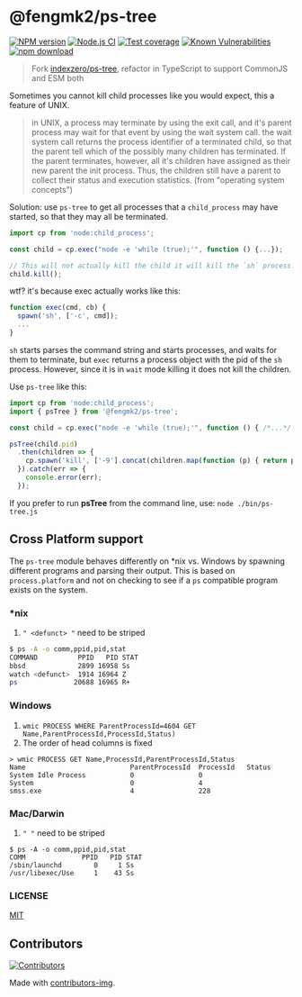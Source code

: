 # @fengmk2/ps-tree

[![NPM version][npm-image]][npm-url]
[![Node.js CI](https://github.com/fengmk2/ps-tree/actions/workflows/nodejs.yml/badge.svg)](https://github.com/fengmk2/ps-tree/actions/workflows/nodejs.yml)
[![Test coverage][codecov-image]][codecov-url]
[![Known Vulnerabilities][snyk-image]][snyk-url]
[![npm download][download-image]][download-url]

[npm-image]: https://img.shields.io/npm/v/@fengmk2/ps-tree.svg?style=flat-square
[npm-url]: https://npmjs.org/package/@fengmk2/ps-tree
[codecov-image]: https://codecov.io/github/fengmk2/ps-tree/coverage.svg?branch=master
[codecov-url]: https://codecov.io/github/fengmk2/ps-tree?branch=master
[snyk-image]: https://snyk.io/test/npm/@fengmk2/ps-tree/badge.svg?style=flat-square
[snyk-url]: https://snyk.io/test/npm/@fengmk2/ps-tree
[download-image]: https://img.shields.io/npm/dm/@fengmk2/ps-tree.svg?style=flat-square
[download-url]: https://npmjs.org/package/@fengmk2/ps-tree

> Fork [indexzero/ps-tree](https://github.com/indexzero/ps-tree), refactor in TypeScript to support CommonJS and ESM both

Sometimes you cannot kill child processes like you would expect, this a feature of UNIX.

>in UNIX, a process may terminate by using the exit call, and it's parent process may wait for that event by using the wait system call. the wait system call returns the process identifier of a terminated child, so that the parent tell which of the possibly many children has terminated. If the parent terminates, however, all it's children have assigned as their new parent the init process. Thus, the children still have a parent to collect their status and execution statistics.
> (from "operating system concepts")

Solution: use `ps-tree` to get all processes that a `child_process` may have started, so that they may all be terminated.

```ts
import cp from 'node:child_process';

const child = cp.exec("node -e 'while (true);'", function () {...});

// This will not actually kill the child it will kill the `sh` process.
child.kill();
```

wtf? it's because exec actually works like this:

```js
function exec(cmd, cb) {
  spawn('sh', ['-c', cmd]);
  ...
}
```

`sh` starts parses the command string and starts processes, and waits for them to terminate, but `exec` returns a process object with the pid of the `sh` process.
However, since it is in `wait` mode killing it does not kill the children.

Use `ps-tree` like this:

```js
import cp from 'node:child_process';
import { psTree } from '@fengmk2/ps-tree';

const child = cp.exec("node -e 'while (true);'", function () { /*...*/ });

psTree(child.pid)
  .then(children => {
    cp.spawn('kill', ['-9'].concat(children.map(function (p) { return p.PID })));
  }).catch(err => {
    console.error(err);
  });
```

If you prefer to run **psTree** from the command line, use: `node ./bin/ps-tree.js`

## Cross Platform support

The `ps-tree` module behaves differently on *nix vs. Windows by spawning different programs and parsing their output. This is based on `process.platform` and not on checking to see if a `ps` compatible program exists on the system.

### *nix

1. `" <defunct> "` need to be striped

```bash
$ ps -A -o comm,ppid,pid,stat
COMMAND          PPID   PID STAT
bbsd             2899 16958 Ss
watch <defunct>  1914 16964 Z
ps              20688 16965 R+
```

### Windows

1. `wmic PROCESS WHERE ParentProcessId=4604 GET Name,ParentProcessId,ProcessId,Status)`
2. The order of head columns is fixed

```shell
> wmic PROCESS GET Name,ProcessId,ParentProcessId,Status
Name                          ParentProcessId  ProcessId   Status
System Idle Process           0                0
System                        0                4
smss.exe                      4                228
```

### Mac/Darwin

1. `" "` need to be striped

```shell
$ ps -A -o comm,ppid,pid,stat
COMM              PPID   PID STAT
/sbin/launchd        0     1 Ss
/usr/libexec/Use     1    43 Ss
```

### LICENSE

[MIT](LICENSE)

## Contributors

[![Contributors](https://contrib.rocks/image?repo=fengmk2/ps-tree)](https://github.com/fengmk2/ps-tree/graphs/contributors)

Made with [contributors-img](https://contrib.rocks).
